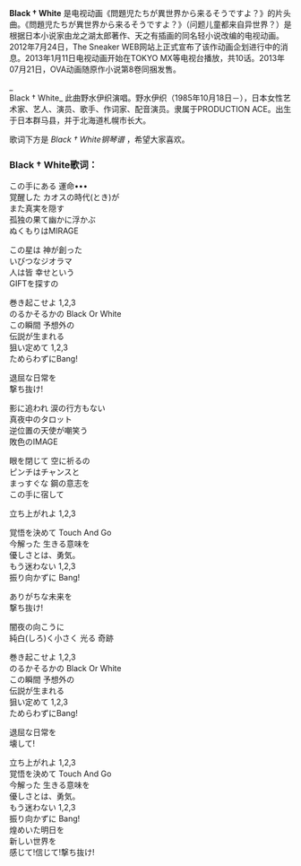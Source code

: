 

**Black † White**
是电视动画《問題児たちが異世界から来るそうですよ？》的片头曲。《問題児たちが異世界から来るそうですよ？》（问题儿童都来自异世界？）是根据日本小说家由龙之湖太郎著作、天之有插画的同名轻小说改编的电视动画。2012年7月24日，The
Sneaker WEB网站上正式宣布了该作动画企划进行中的消息。2013年1月11日电视动画开始在TOKYO
MX等电视台播放，共10话。2013年07月21日，OVA动画随原作小说第8卷同捆发售。

_  
Black † White_
此曲野水伊织演唱。野水伊织（1985年10月18日－），日本女性艺术家、艺人、演员、歌手、作词家、配音演员。隶属于PRODUCTION
ACE。出生于日本群马县，并于北海道札幌市长大。

  
歌词下方是 _Black † White钢琴谱_ ，希望大家喜欢。

### Black † White歌词：

この手にある 運命•••  
覚醒した カオスの時代(とき)が  
また真実を隠す  
孤独の果て幽かに浮かぶ  
ぬくもりはMIRAGE

この星は 神が創った  
いびつなジオラマ  
人は皆 幸せという  
GIFTを探すの

巻き起こせよ 1,2,3  
のるかそるかの Black Or White  
この瞬間 予想外の  
伝説が生まれる  
狙い定めて 1,2,3  
ためらわずにBang!

退屈な日常を  
撃ち抜け!

影に追われ 涙の行方もない  
真夜中のタロット  
逆位置の天使が嘲笑う  
敗色のIMAGE

眼を閉じて 空に祈るの  
ピンチはチャンスと  
まっすぐな 鋼の意志を  
この手に宿して

立ち上がれよ 1,2,3

覚悟を決めて Touch And Go  
今解った 生きる意味を  
優しさとは、勇気。  
もう迷わない 1,2,3  
振り向かずに Bang!

ありがちな未来を  
撃ち抜け!

闇夜の向こうに  
純白(しろ)く小さく 光る 奇跡

巻き起こせよ 1,2,3  
のるかそるかの Black Or White  
この瞬間 予想外の  
伝説が生まれる  
狙い定めて 1,2,3  
ためらわずにBang!

退屈な日常を  
壊して!

立ち上がれよ 1,2,3  
覚悟を決めて Touch And Go  
今解った 生きる意味を  
優しさとは、勇気。  
もう迷わない 1,2,3  
振り向かずに Bang!  
煌めいた明日を  
新しい世界を  
感じて!信じて!撃ち抜け!

